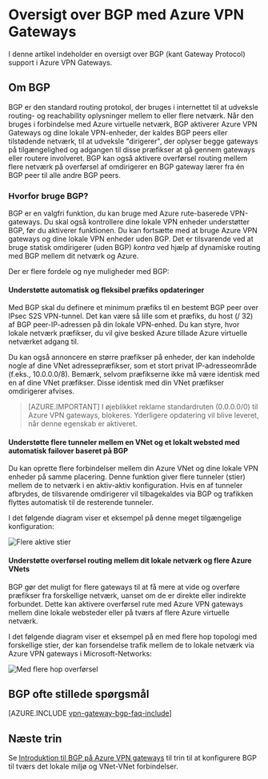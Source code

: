 <properties
   pageTitle="Oversigt over BGP med Azure VPN Gateways | Microsoft Azure"
   description="I denne artikel indeholder en oversigt over BGP med Azure VPN Gateways."
   services="vpn-gateway"
   documentationCenter="na"
   authors="yushwang"
   manager="rossort"
   editor=""
   tags=""/>

<tags
   ms.service="vpn-gateway"
   ms.devlang="na"
   ms.topic="article"
   ms.tgt_pltfrm="na"
   ms.workload="infrastructure-services"
   ms.date="06/16/2016"
   ms.author="yushwang"/>

# <a name="overview-of-bgp-with-azure-vpn-gateways"></a>Oversigt over BGP med Azure VPN Gateways

I denne artikel indeholder en oversigt over BGP (kant Gateway Protocol) support i Azure VPN Gateways.

## <a name="about-bgp"></a>Om BGP

BGP er den standard routing protokol, der bruges i internettet til at udveksle routing- og reachability oplysninger mellem to eller flere netværk. Når den bruges i forbindelse med Azure virtuelle netværk, BGP aktiverer Azure VPN Gateways og dine lokale VPN-enheder, der kaldes BGP peers eller tilstødende netværk, til at udveksle "dirigerer", der oplyser begge gateways på tilgængelighed og adgangen til disse præfikser at gå gennem gateways eller routere involveret. BGP kan også aktivere overførsel routing mellem flere netværk på overførsel af omdirigerer en BGP gateway lærer fra én BGP peer til alle andre BGP peers.
 
### <a name="why-use-bgp"></a>Hvorfor bruge BGP?

BGP er en valgfri funktion, du kan bruge med Azure rute-baserede VPN-gateways. Du skal også kontrollere dine lokale VPN enheder understøtter BGP, før du aktiverer funktionen. Du kan fortsætte med at bruge Azure VPN gateways og dine lokale VPN enheder uden BGP. Det er tilsvarende ved at bruge statisk omdirigerer (uden BGP) *kontra* ved hjælp af dynamiske routing med BGP mellem dit netværk og Azure.

Der er flere fordele og nye muligheder med BGP:

#### <a name="support-automatic-and-flexible-prefix-updates"></a>Understøtte automatisk og fleksibel præfiks opdateringer

Med BGP skal du definere et minimum præfiks til en bestemt BGP peer over IPsec S2S VPN-tunnel. Det kan være så lille som et præfiks, du host (/ 32) af BGP peer-IP-adressen på din lokale VPN-enhed. Du kan styre, hvor lokale netværk præfikser, du vil give besked Azure tillade Azure virtuelle netværket adgang til.
    
Du kan også annoncere en større præfikser på enheder, der kan indeholde nogle af dine VNet adressepræfikser, som et stort privat IP-adresseområde (f.eks., 10.0.0.0/8). Bemærk, selvom præfikserne ikke må være identisk med en af dine VNet præfikser. Disse identisk med din VNet præfikser omdirigerer afvises.

>[AZURE.IMPORTANT] I øjeblikket reklame standardruten (0.0.0.0/0) til Azure VPN gateways, blokeres. Yderligere opdatering vil blive leveret, når denne egenskab er aktiveret.

#### <a name="support-multiple-tunnels-between-a-vnet-and-an-on-premises-site-with-automatic-failover-based-on-bgp"></a>Understøtte flere tunneler mellem en VNet og et lokalt websted med automatisk failover baseret på BGP

Du kan oprette flere forbindelser mellem din Azure VNet og dine lokale VPN enheder på samme placering. Denne funktion giver flere tunneler (stier) mellem de to netværk i en aktiv-aktiv konfiguration. Hvis en af tunneler afbrydes, de tilsvarende omdirigerer vil tilbagekaldes via BGP og trafikken flyttes automatisk til de resterende tunneler.
    
I det følgende diagram viser et eksempel på denne meget tilgængelige konfiguration:
    
![Flere aktive stier](./media/vpn-gateway-bgp-overview/multiple-active-tunnels.png)

#### <a name="support-transit-routing-between-your-on-premises-networks-and-multiple-azure-vnets"></a>Understøtte overførsel routing mellem dit lokale netværk og flere Azure VNets

BGP gør det muligt for flere gateways til at få mere at vide og overføre præfikser fra forskellige netværk, uanset om de er direkte eller indirekte forbundet. Dette kan aktivere overførsel rute med Azure VPN gateways mellem dine lokale websteder eller på tværs af flere Azure virtuelle netværk.
    
I det følgende diagram viser et eksempel på en med flere hop topologi med forskellige stier, der kan forsendelse trafik mellem de to lokale netværk via Azure VPN gateways i Microsoft-Networks:

![Med flere hop overførsel](./media/vpn-gateway-bgp-overview/full-mesh-transit.png)

## <a name="bgp-faqs"></a>BGP ofte stillede spørgsmål


[AZURE.INCLUDE [vpn-gateway-bgp-faq-include](../../includes/vpn-gateway-bpg-faq-include.md)] 




## <a name="next-steps"></a>Næste trin

Se [Introduktion til BGP på Azure VPN gateways](./vpn-gateway-bgp-resource-manager-ps.md) til trin til at konfigurere BGP til tværs det lokale miljø og VNet-VNet forbindelser.

